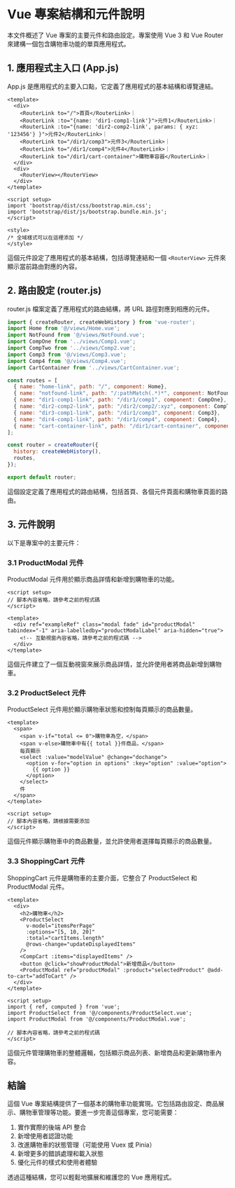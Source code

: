 # Vue 專案結構和元件說明

本文件概述了 Vue 專案的主要元件和路由設定。專案使用 Vue 3 和 Vue Router 來建構一個包含購物車功能的單頁應用程式。

## 1. 應用程式主入口 (App.js)

App.js 是應用程式的主要入口點，它定義了應用程式的基本結構和導覽連結。

```vue
<template>
  <div>
    <RouterLink to="/">首頁</RouterLink>｜
    <RouterLink :to="{name: 'dir1-comp1-link'}">元件1</RouterLink>｜
    <RouterLink :to="{name: 'dir2-comp2-link', params: { xyz: '123456'} }">元件2</RouterLink>｜
    <RouterLink to="/dir1/comp3">元件3</RouterLink>｜
    <RouterLink to="/dir1/comp4">元件4</RouterLink>｜
    <RouterLink to="/dir1/cart-container">購物車容器</RouterLink>｜
  </div>
  <div>
    <RouterView></RouterView>
  </div>
</template>

<script setup>
import 'bootstrap/dist/css/bootstrap.min.css';
import 'bootstrap/dist/js/bootstrap.bundle.min.js';
</script>

<style>
/* 全域樣式可以在這裡添加 */
</style>
```

這個元件設定了應用程式的基本結構，包括導覽連結和一個 `<RouterView>` 元件來顯示當前路由對應的內容。

## 2. 路由設定 (router.js)

router.js 檔案定義了應用程式的路由結構，將 URL 路徑對應到相應的元件。

```javascript
import { createRouter, createWebHistory } from 'vue-router';
import Home from '@/views/Home.vue';
import NotFound from '@/views/NotFound.vue';
import CompOne from '../views/Comp1.vue';
import CompTwo from '../views/Comp2.vue';
import Comp3 from '@/views/Comp3.vue';
import Comp4 from '@/views/Comp4.vue';
import CartContainer from '../views/CartContainer.vue';

const routes = [
  { name: "home-link", path: "/", component: Home},
  { name: "notfound-link", path: "/:pathMatch(.*)*", component: NotFound},
  { name: "dir1-comp1-link", path: "/dir1/comp1", component: CompOne},
  { name: "dir2-comp2-link", path: "/dir2/comp2/:xyz", component: CompTwo },
  { name: "dir3-comp1-link", path: "/dir1/comp3", component: Comp3},
  { name: "dir4-comp1-link", path: "/dir1/comp4", component: Comp4},
  { name: "cart-container-link", path: "/dir1/cart-container", component: CartContainer },
];

const router = createRouter({
  history: createWebHistory(),
  routes,
});

export default router;
```

這個設定定義了應用程式的路由結構，包括首頁、各個元件頁面和購物車頁面的路由。

## 3. 元件說明

以下是專案中的主要元件：

### 3.1 ProductModal 元件

ProductModal 元件用於顯示商品詳情和新增到購物車的功能。

```vue
<script setup>
// 腳本內容省略，請參考之前的程式碼
</script>

<template>
  <div ref="exampleRef" class="modal fade" id="productModal" tabindex="-1" aria-labelledby="productModalLabel" aria-hidden="true">
    <!-- 互動視窗內容省略，請參考之前的程式碼 -->
  </div>
</template>
```

這個元件建立了一個互動視窗來展示商品詳情，並允許使用者將商品新增到購物車。

### 3.2 ProductSelect 元件

ProductSelect 元件用於顯示購物車狀態和控制每頁顯示的商品數量。

```vue
<template>
  <span>
    <span v-if="total <= 0">購物車為空，</span>
    <span v-else>購物車中有{{ total }}件商品，</span>
    每頁顯示
    <select :value="modelValue" @change="dochange">
      <option v-for="option in options" :key="option" :value="option">
        {{ option }}
      </option>
    </select>
    件
  </span>
</template>

<script setup>
// 腳本內容省略，請根據需要添加
</script>
```

這個元件顯示購物車中的商品數量，並允許使用者選擇每頁顯示的商品數量。

### 3.3 ShoppingCart 元件

ShoppingCart 元件是購物車的主要介面，它整合了 ProductSelect 和 ProductModal 元件。

```vue
<template>
  <div>
    <h2>購物車</h2>
    <ProductSelect
      v-model="itemsPerPage"
      :options="[5, 10, 20]"
      :total="cartItems.length"
      @rows-change="updateDisplayedItems"
    />
    <CompCart :items="displayedItems" />
    <button @click="showProductModal">新增商品</button>
    <ProductModal ref="productModal" :product="selectedProduct" @add-to-cart="addToCart" />
  </div>
</template>

<script setup>
import { ref, computed } from 'vue';
import ProductSelect from '@/components/ProductSelect.vue';
import ProductModal from '@/components/ProductModal.vue';

// 腳本內容省略，請參考之前的程式碼
</script>
```

這個元件管理購物車的整體邏輯，包括顯示商品列表、新增商品和更新購物車內容。

## 結論

這個 Vue 專案結構提供了一個基本的購物車功能實現。它包括路由設定、商品展示、購物車管理等功能。要進一步完善這個專案，您可能需要：

1. 實作實際的後端 API 整合
2. 新增使用者認證功能
3. 改進購物車的狀態管理（可能使用 Vuex 或 Pinia）
4. 新增更多的錯誤處理和載入狀態
5. 優化元件的樣式和使用者體驗

透過這種結構，您可以輕鬆地擴展和維護您的 Vue 應用程式。
